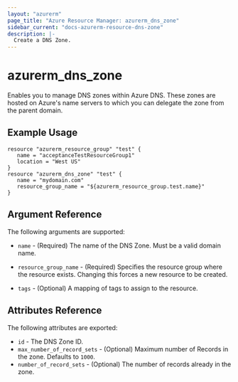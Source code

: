 ```yaml
---
layout: "azurerm"
page_title: "Azure Resource Manager: azurerm_dns_zone"
sidebar_current: "docs-azurerm-resource-dns-zone"
description: |-
  Create a DNS Zone.
---
```


# azurerm\_dns\_zone

Enables you to manage DNS zones within Azure DNS. These zones are hosted on Azure's name servers to which you can delegate the zone from the parent domain.

## Example Usage

```
resource "azurerm_resource_group" "test" {
   name = "acceptanceTestResourceGroup1"
   location = "West US"
}
resource "azurerm_dns_zone" "test" {
   name = "mydomain.com"
   resource_group_name = "${azurerm_resource_group.test.name}"
}
```
## Argument Reference

The following arguments are supported:

* `name` - (Required) The name of the DNS Zone. Must be a valid domain name.

* `resource_group_name` - (Required) Specifies the resource group where the resource exists. Changing this forces a new resource to be created.

* `tags` - (Optional) A mapping of tags to assign to the resource. 

## Attributes Reference

The following attributes are exported:

* `id` - The DNS Zone ID.
* `max_number_of_record_sets` - (Optional) Maximum number of Records in the zone. Defaults to `1000`.
* `number_of_record_sets` - (Optional) The number of records already in the zone.
